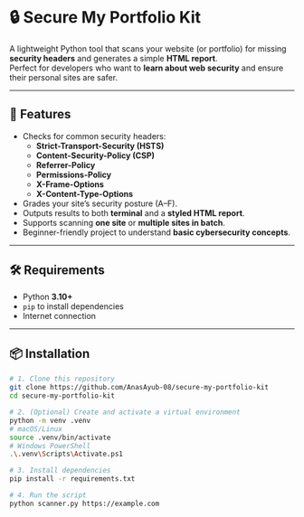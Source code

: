 # 🔒 Secure My Portfolio Kit

A lightweight Python tool that scans your website (or portfolio) for missing **security headers** and generates a simple **HTML report**.  
Perfect for developers who want to **learn about web security** and ensure their personal sites are safer.

---

## 🚀 Features
- Checks for common security headers:
  - **Strict-Transport-Security (HSTS)**
  - **Content-Security-Policy (CSP)**
  - **Referrer-Policy**
  - **Permissions-Policy**
  - **X-Frame-Options**
  - **X-Content-Type-Options**
- Grades your site’s security posture (A–F).
- Outputs results to both **terminal** and a **styled HTML report**.
- Supports scanning **one site** or **multiple sites in batch**.
- Beginner-friendly project to understand **basic cybersecurity concepts**.

---

## 🛠️ Requirements
- Python **3.10+**
- `pip` to install dependencies
- Internet connection

---

## 📦 Installation
```bash
# 1. Clone this repository
git clone https://github.com/AnasAyub-08/secure-my-portfolio-kit
cd secure-my-portfolio-kit

# 2. (Optional) Create and activate a virtual environment
python -m venv .venv
# macOS/Linux
source .venv/bin/activate
# Windows PowerShell
.\.venv\Scripts\Activate.ps1

# 3. Install dependencies
pip install -r requirements.txt

# 4. Run the script
python scanner.py https://example.com